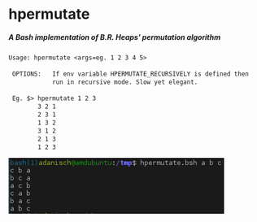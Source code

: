 # hpermutate 
##### A Bash implementation of B.R. Heaps' permutation algorithm 

```
Usage: hpermutate <args=eg. 1 2 3 4 5>

 OPTIONS:   If env variable HPERMUTATE_RECURSIVELY is defined then 
            run in recursive mode. Slow yet elegant. 
             
 Eg. $> hpermutate 1 2 3 
        3 2 1
        2 3 1
        1 3 2
        3 1 2
        2 1 3
        1 2 3
```        

![hpermutate screenshot](https://raw.githubusercontent.com/AdamDanischewski/scriptsandoneliners/assets/hpermutate_screenshot1.png)
